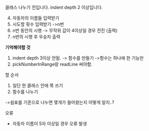 클래스 나누기 전입니다. indent depth 2 이상입니다. 

4. 자동차의 이름들 입력받기
2. 시도할 횟수 입력받기 ->n번
3. n번 동안의 시행
  -> 무작위 값이 4이상일 경우 전진 (출력)
4. n번의 시행 후 우승자 출력


**기억해야할 것**
1. indent depth 3이상 안됨.
   -> 함수를 만들기
     ->함수는 하나에 한 기능만
2. pickNumberInRange랑 readLine 써야함.


할 순서
1. 일단 한 클래스 안에 쭉 쓰기
2. 함수를 나누기

->쉼표를 기준으로 나누면 몇개가 들어왔는지 어떻게 알지..?

오류
- 자동차 이름이 5자 이상일 경우 오류 발생